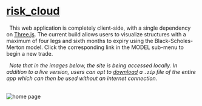 <a href="">risk_cloud</a>
===

&nbsp; This web application is completely client-side, with a single dependency on <a href="https://github.com/mrdoob/three.js/">Three.js</a>. The current build allows users to visualize structures with a maximum of four legs and sixth months to expiry using the Black-Scholes-Merton model. Click the corresponding link in the MODEL sub-menu to begin a new trade.

&nbsp; <i>Note that in the images below, the site is being accessed locally. In addition to a live version, users can opt to <a href="https://github.com/Ice101781/risk_cloud/archive/master.zip">download</a> a `.zip` file of the entire app which can then be used without an internet connection.</i>

<br>
<img width="" alt="home page" src="https://drive.google.com/uc?export=download&id=0B3rehuqgDPeVM2JoaWkwQ1Zqcms">
<br>
